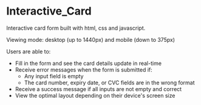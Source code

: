 # Interactive_Card

Interactive card form built with html, css and javascript.

Viewing mode: desktop (up to 1440px) and mobile (down to 375px)

Users are able to: 

- Fill in the form and see the card details update in real-time
- Receive error messages when the form is submitted if:
  - Any input field is empty
  - The card number, expiry date, or CVC fields are in the wrong format
- Receive a success message if all inputs are not empty and correct
- View the optimal layout depending on their device's screen size

